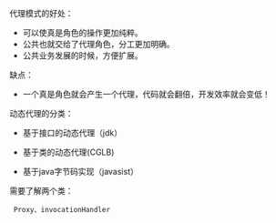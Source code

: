 代理模式的好处：

  - 可以使真是角色的操作更加纯粹。
  - 公共也就交给了代理角色，分工更加明确。
  - 公共业务发展的时候，方便扩展。
  
缺点：

   - 一个真是角色就会产生一个代理，代码就会翻倍，开发效率就会变低！
   
动态代理的分类：

   - 基于接口的动态代理（jdk）
   
   - 基于类的动态代理(CGLB)
   
   - 基于java字节码实现（javasist）
   
需要了解两个类：

     Proxy、invocationHandler
  